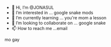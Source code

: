 - 👋 Hi, I’m @JONASUL
- 👀 I’m interested in ... google snake mods
- 🌱 I’m currently learning ... you're mom a lesson
- 💞️ I’m looking to collaborate on ... google snake
- 📫 How to reach me ...email

<!---
JONASUL/JONASUL is a ✨ special ✨ repository because its `README.md` (this file) appears on your GitHub profile.
You can click the Preview link to take a look at your changes.
--->mo gay
